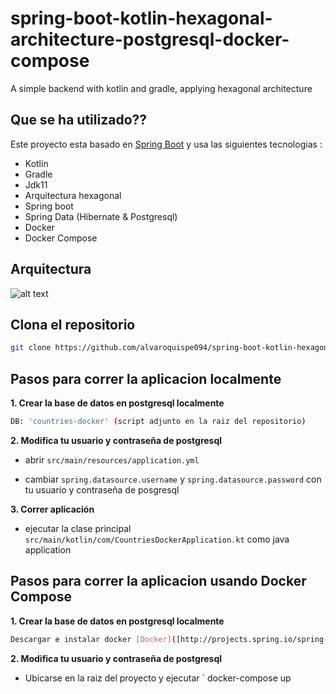 # spring-boot-kotlin-hexagonal-architecture-postgresql-docker-compose
A simple backend with kotlin and gradle, applying hexagonal architecture

## Que se ha utilizado?? 
Este proyecto esta basado en [Spring Boot](http://projects.spring.io/spring-boot/) y usa las siguientes tecnologias :
- Kotlin
- Gradle
- Jdk11
- Arquitectura hexagonal
- Spring boot
- Spring Data (Hibernate & Postgresql)
- Docker
- Docker Compose

## Arquitectura

![alt text](docs/hexagonal.png)

## Clona el repositorio

```bash
git clone https://github.com/alvaroquispe094/spring-boot-kotlin-hexagonal-architecture-postgresql-docker-compose
```


## Pasos para correr la aplicacion localmente

**1. Crear la base de datos en postgresql localmente**

```bash
DB: 'countries-docker' (script adjunto en la raiz del repositorio)
```

**2. Modifica tu usuario y contraseña de postgresql**

+ abrir `src/main/resources/application.yml`

+ cambiar `spring.datasource.username` y `spring.datasource.password` con tu usuario y contraseña de posgresql


**3. Correr aplicación**

+ ejecutar la clase principal `src/main/kotlin/com/CountriesDockerApplication.kt` como java application


## Pasos para correr la aplicacion usando Docker Compose

**1. Crear la base de datos en postgresql localmente**

```bash
Descargar e instalar docker [Docker]([http://projects.spring.io/spring-boot/](https://docs.docker.com/get-docker/))
```

**2. Modifica tu usuario y contraseña de postgresql**

+ Ubicarse en la raiz del proyecto y ejecutar ` docker-compose up
